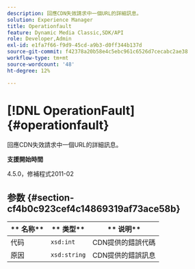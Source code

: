 ```yaml
---
description: 回應CDN失效請求中一個URL的詳細訊息。
solution: Experience Manager
title: Operationfault
feature: Dynamic Media Classic,SDK/API
role: Developer,Admin
exl-id: e1fa7f66-f9d9-45cd-a9b3-d0ff344b137d
source-git-commit: f42378a20b58e4c5ebc961c6526d7cecabc2ae38
workflow-type: tm+mt
source-wordcount: '48'
ht-degree: 12%

---
```


# [!DNL OperationFault]{#operationfault}

回應CDN失效請求中一個URL的詳細訊息。

**支援開始時間**

4.5.0，修補程式2011-02

## 参数 {#section-cf4b0c923cef4c14869319af73ace58b}

| ** 名称** | ** 类型** | ** 说明** |
|---|---|---|
| 代码 | `xsd:int` | CDN提供的錯誤代碼 |
| 原因 | `xsd:string` | CDN提供的錯誤訊息 |
